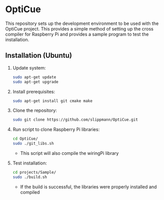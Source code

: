 # OptiCue

This repository sets up the development environment to be used with the OptiCue project. This provides a simple method of setting up the cross compiler for Raspberry Pi and provides a sample program to test the installation.

## Installation (Ubuntu)

1. Update system:
   ```sh
   sudo apt-get update
   sudo apt-get upgrade
   ```
   
2. Install prerequisites:
   ```sh
   sudo apt-get install git cmake make
   ```
   
3. Clone the repository:
   ```sh
   sudo git clone https://github.com/slippmann/OptiCue.git
   ```
   
4. Run script to clone Raspberry Pi libraries:
   ```sh
   cd OptiCue/
   sudo ./git_libs.sh
   ```
   * This script will also compile the wiringPi library
   
5. Test installation:
   ```sh
   cd projects/Sample/
   sudo ./build.sh
   ```
   * If the build is successful, the libraries were properly installed and compiled
